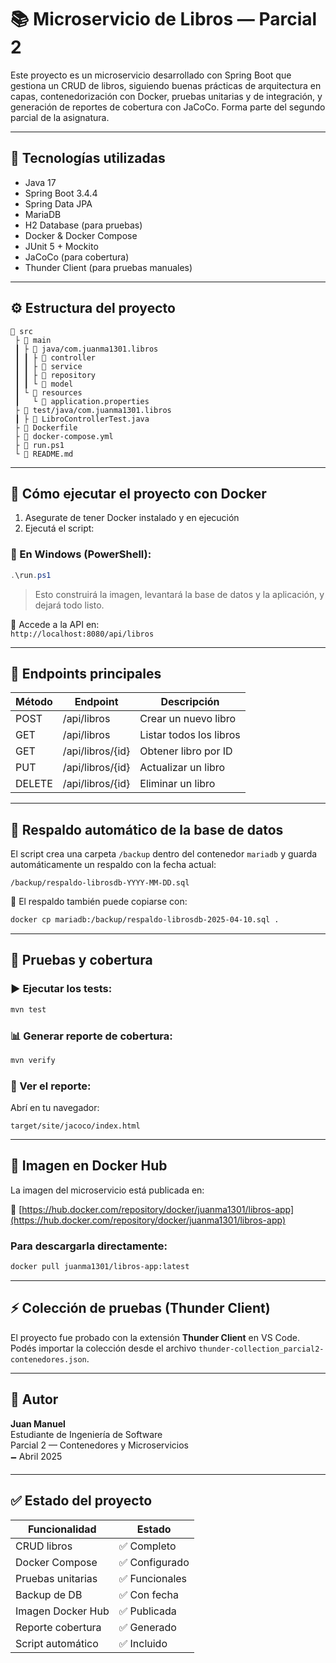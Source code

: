 # 📚 Microservicio de Libros — Parcial 2

Este proyecto es un microservicio desarrollado con Spring Boot que gestiona un CRUD de libros, siguiendo buenas prácticas de arquitectura en capas, contenedorización con Docker, pruebas unitarias y de integración, y generación de reportes de cobertura con JaCoCo. Forma parte del segundo parcial de la asignatura.

---

## 🚀 Tecnologías utilizadas

- Java 17
- Spring Boot 3.4.4
- Spring Data JPA
- MariaDB
- H2 Database (para pruebas)
- Docker & Docker Compose
- JUnit 5 + Mockito
- JaCoCo (para cobertura)
- Thunder Client (para pruebas manuales)

---

## ⚙️ Estructura del proyecto

```
📆 src
 ├ 📁 main
 ┃ ├ 📁 java/com.juanma1301.libros
 ┃ ┃ ├ 📁 controller
 ┃ ┃ ├ 📁 service
 ┃ ┃ ├ 📁 repository
 ┃ ┃ └ 📁 model
 ┃ └ 📁 resources
 ┃   └ 📄 application.properties
 ├ 📁 test/java/com.juanma1301.libros
 ┃ ├ 📄 LibroControllerTest.java
 ├ 📄 Dockerfile
 ├ 📄 docker-compose.yml
 ├ 📄 run.ps1
 └ 📄 README.md
```

---

## 🐳 Cómo ejecutar el proyecto con Docker

1. Asegurate de tener Docker instalado y en ejecución
2. Ejecutá el script:

### 🔁 En Windows (PowerShell):

```powershell
.\run.ps1
```

> Esto construirá la imagen, levantará la base de datos y la aplicación, y dejará todo listo.

📌 Accede a la API en:  
`http://localhost:8080/api/libros`

---

## 📆 Endpoints principales

| Método | Endpoint               | Descripción               |
|--------|------------------------|---------------------------|
| POST   | /api/libros            | Crear un nuevo libro      |
| GET    | /api/libros            | Listar todos los libros   |
| GET    | /api/libros/{id}       | Obtener libro por ID      |
| PUT    | /api/libros/{id}       | Actualizar un libro       |
| DELETE | /api/libros/{id}       | Eliminar un libro         |

---

## 📂 Respaldo automático de la base de datos

El script crea una carpeta `/backup` dentro del contenedor `mariadb` y guarda automáticamente un respaldo con la fecha actual:

```
/backup/respaldo-librosdb-YYYY-MM-DD.sql
```

📌 El respaldo también puede copiarse con:

```bash
docker cp mariadb:/backup/respaldo-librosdb-2025-04-10.sql .
```

---

## 🥯 Pruebas y cobertura

### ▶️ Ejecutar los tests:

```bash
mvn test
```

### 📊 Generar reporte de cobertura:

```bash
mvn verify
```

### 📂 Ver el reporte:

Abrí en tu navegador:

```
target/site/jacoco/index.html
```

---

## 🐳 Imagen en Docker Hub

La imagen del microservicio está publicada en:

🔗 [https://hub.docker.com/repository/docker/juanma1301/libros-app](https://hub.docker.com/repository/docker/juanma1301/libros-app)

### Para descargarla directamente:

```bash
docker pull juanma1301/libros-app:latest
```

---

## ⚡ Colección de pruebas (Thunder Client)

El proyecto fue probado con la extensión **Thunder Client** en VS Code. Podés importar la colección desde el archivo `thunder-collection_parcial2-contenedores.json`.

---

## 📌 Autor

**Juan Manuel**  
Estudiante de Ingeniería de Software  
Parcial 2 — Contenedores y Microservicios  
🗕️ Abril 2025

---

## ✅ Estado del proyecto

| Funcionalidad          | Estado         |
|------------------------|----------------|
| CRUD libros            | ✅ Completo    |
| Docker Compose         | ✅ Configurado |
| Pruebas unitarias      | ✅ Funcionales |
| Backup de DB           | ✅ Con fecha   |
| Imagen Docker Hub      | ✅ Publicada   |
| Reporte cobertura      | ✅ Generado    |
| Script automático      | ✅ Incluido    |

